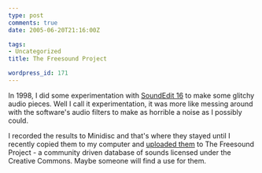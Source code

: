 ```yaml
---
type: post
comments: true
date: 2005-06-20T21:16:00Z

tags:
- Uncategorized
title: The Freesound Project

wordpress_id: 171
---
```


In 1998, I did some experimentation with [SoundEdit 16](http://www.sfu.ca/sca/Manuals/147/SoundEdit16/SoundEdit16.html) to make some glitchy audio pieces. Well I call it experimentation, it was more like messing around with the software's audio filters to make as horrible a noise as I possibly could. 



	

I recorded the results to Minidisc and that's where they stayed until I recently copied them to my computer and [uploaded them](http://freesound.iua.upf.edu/usersViewSingle.php?id=5822) to The Freesound Project - a community driven database of sounds licensed under the Creative Commons. Maybe someone will find a use for them.
